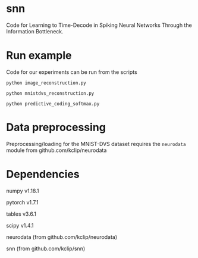 # snn
Code for Learning to Time-Decode in Spiking Neural Networks Through the Information Bottleneck.

# Run example
Code for our experiments can be run from the scripts

`python image_reconstruction.py`

`python mnistdvs_reconstruction.py`

`python predictive_coding_softmax.py`


# Data preprocessing
Preprocessing/loading for the MNIST-DVS dataset requires the `neurodata` module from github.com/kclip/neurodata
 
# Dependencies

numpy v1.18.1

pytorch v1.7.1

tables v3.6.1

scipy v1.4.1

neurodata (from github.com/kclip/neurodata)

snn (from github.com/kclip/snn)
